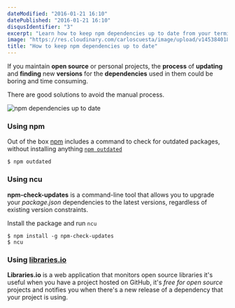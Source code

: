 ```yaml
---
dateModified: "2016-01-21 16:10"
datePublished: "2016-01-21 16:10"
disqusIdentifier: "3"
excerpt: "Learn how to keep npm dependencies up to date from your terminal using npm outdated, npm-check-updates ncu or with web applications like libraries.io"
image: "https://res.cloudinary.com/carloscuesta/image/upload/v1453840186/piym6jjmjkefij0quxmz.png"
title: "How to keep npm dependencies up to date"
---
```


If you maintain **open source** or personal projects, the **process** of **updating** and **finding** new **versions** for the **dependencies** used in them could be boring and time consuming.

There are good solutions to avoid the manual process.

![npm dependencies up to date](https://res.cloudinary.com/carloscuesta/image/upload/v1453840290/fuyhmakd4wt9lik6d9jp.png)

### Using npm

Out of the box [npm](http://npmjs.org) includes a command to check for outdated packages, without installing anything [`npm outdated`](https://docs.npmjs.com/cli/outdated)

```
$ npm outdated
```

### Using ncu

**npm-check-updates** is a command-line tool that allows you to upgrade your *package.json* dependencies to the latest versions, regardless of existing version constraints.

Install the package and run `ncu`

```
$ npm install -g npm-check-updates
$ ncu
```

### Using [libraries.io](https://libraries.io)

**Libraries.io** is a web application that monitors open source libraries it's useful when you have a project hosted on GitHub, it's *free for open source* projects and notifies you when there's a new release of a dependency that your project is using.
